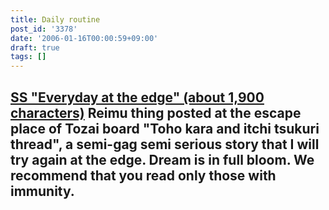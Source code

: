 ```yaml
---
title: Daily routine
post_id: '3378'
date: '2006-01-16T00:00:59+09:00'
draft: true
tags: []
---
```


## [SS "Everyday at the edge" (about 1,900 characters)](https://danmaq.com/tag/situation-on-balcony) **Reimu thing posted at the escape place of Tozai board "Toho kara and itchi tsukuri thread", a semi-gag semi serious story that I will try again at the edge.** Dream is in full bloom. We recommend that you read only those with immunity.
